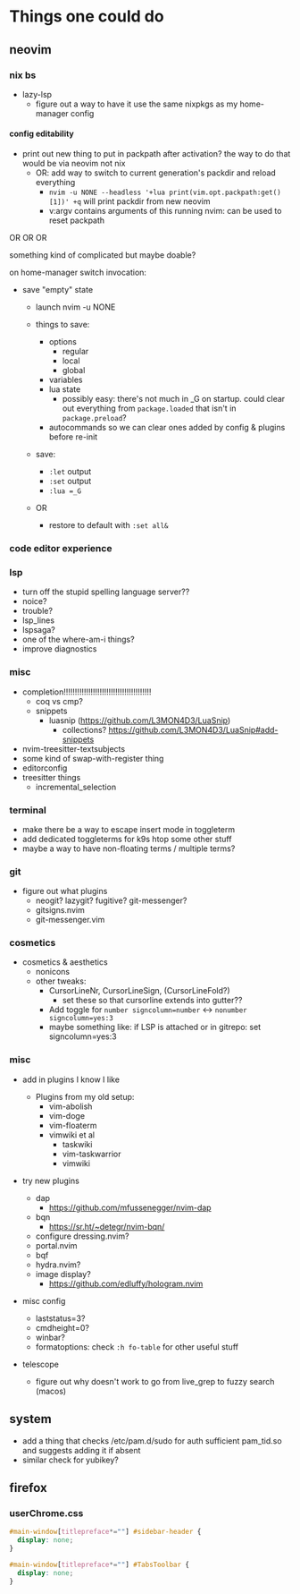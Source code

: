 # Things one could do

## neovim

### nix bs

- lazy-lsp
  - figure out a way to have it use the same nixpkgs as my home-manager config

#### config editability

- print out new thing to put in packpath after activation? the way to do that would be via neovim not nix
  - OR: add way to switch to current generation's packdir and reload everything
    - `nvim -u NONE --headless '+lua print(vim.opt.packpath:get()[1])' +q` will print packdir from new neovim
    - v:argv contains arguments of this running nvim: can be used to reset packpath

OR OR OR

something kind of complicated but maybe doable?

on home-manager switch invocation:
- save "empty" state
  - launch nvim -u NONE
  - things to save:
    - options
      - regular
      - local
      - global
    - variables
    - lua state
      - possibly easy: there's not much in _G on startup. could clear out everything from `package.loaded` that isn't in `package.preload`?
    - autocommands so we can clear ones added by config & plugins before re-init
  - save:
    - `:let` output
    - `:set` output
    - `:lua =_G`

  - OR
    - restore to default with `:set all&`


### code editor experience

### lsp
- turn off the stupid spelling language server??
- noice?
- trouble?
- lsp_lines
- lspsaga?
- one of the where-am-i things?
- improve diagnostics

### misc
- completion!!!!!!!!!!!!!!!!!!!!!!!!!!!!!!!!!!!!!!!
  - coq vs cmp?
  - snippets
    - luasnip (https://github.com/L3MON4D3/LuaSnip)
      - collections? https://github.com/L3MON4D3/LuaSnip#add-snippets
- nvim-treesitter-textsubjects
- some kind of swap-with-register thing
- editorconfig
- treesitter things
  - incremental_selection

### terminal
- make there be a way to escape insert mode in toggleterm
- add dedicated toggleterms for k9s htop some other stuff
- maybe a way to have non-floating terms / multiple terms?

### git
- figure out what plugins
  - neogit? lazygit? fugitive? git-messenger?
  - gitsigns.nvim
  - git-messenger.vim


### cosmetics

- cosmetics & aesthetics
  - nonicons
  - other tweaks:
    - CursorLineNr, CursorLineSign, (CursorLineFold?)
      - set these so that cursorline extends into gutter??
    - Add toggle for `number signcolumn=number` <-> `nonumber signcolumn=yes:3`
    - maybe something like: if LSP is attached or in gitrepo: set signcolumn=yes:3

### misc
- add in plugins I know I like
  - Plugins from my old setup:
    - vim-abolish
    - vim-doge
    - vim-floaterm
    - vimwiki et al
      - taskwiki
      - vim-taskwarrior
      - vimwiki

- try new plugins
  - dap
    - https://github.com/mfussenegger/nvim-dap
  - bqn
    - https://sr.ht/~detegr/nvim-bqn/
  - configure dressing.nvim?
  - portal.nvim
  - bqf
  - hydra.nvim?
  - image display?
    - https://github.com/edluffy/hologram.nvim
- misc config
  - laststatus=3?
  - cmdheight=0?
  - winbar?
  - formatoptions: check `:h fo-table` for other useful stuff
- telescope
  - figure out why <c-space> doesn't work to go from live_grep to fuzzy search (macos)


## system
- add a thing that checks /etc/pam.d/sudo for auth sufficient pam_tid.so and suggests adding it if absent
- similar check for yubikey?

## firefox
### userChrome.css

```css
#main-window[titlepreface*="‌"] #sidebar-header {
  display: none;
}

#main-window[titlepreface*="‌"] #TabsToolbar {
  display: none;
}
```
